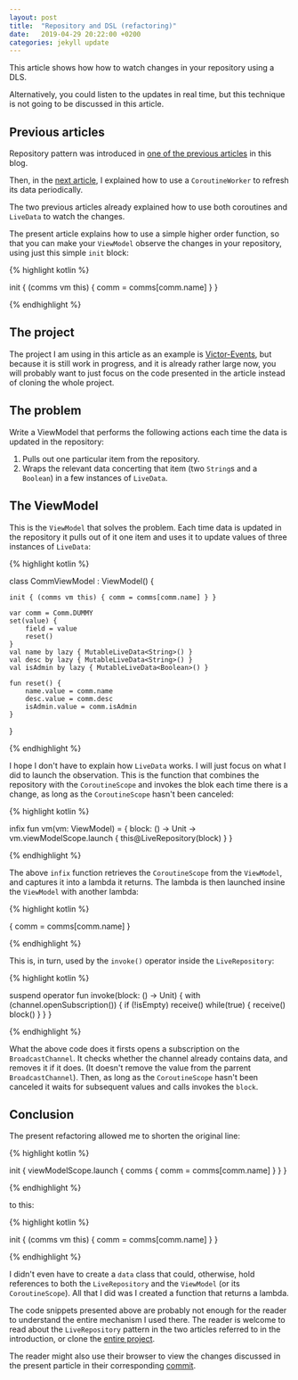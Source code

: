 ```yaml
---
layout: post
title:  "Repository and DSL (refactoring)"
date:   2019-04-29 20:22:00 +0200
categories: jekyll update
---
```


This article shows how how to watch changes in your repository using a DLS.

Alternatively, you could listen to the updates in real time, but this technique is not going to be discussed in this article.

## Previous articles

Repository pattern was introduced in [one of the previous articles][repository-article] in this blog.

Then, in the [next article][refreshing-article], I explained how to use a `CoroutineWorker` to refresh its data periodically.

The two previous articles already explained how to use both coroutines and `LiveData` to watch the changes.

The present article explains how to use a simple higher order function, so that you can make your `ViewModel` observe the changes in your repository, using just this simple `init` block:

{% highlight kotlin %}

init { (comms vm this) { comm = comms[comm.name] } }

{% endhighlight %}

## The project

The project I am using in this article as an example is [Victor-Events][victor-events], but because it is still work in progress, and it is already rather large now, you will probably want to just focus on the code presented in the article instead of cloning the whole project.

## The problem

Write a ViewModel that performs the following actions each time the data is updated in the repository:

1. Pulls out one particular item from the repository.
2. Wraps the relevant data concerting that item (two `String`s and a `Boolean`) in a few instances of `LiveData`.

## The ViewModel

This is the `ViewModel` that solves the problem. Each time data is updated in the repository it pulls out of it one item and uses it to update values of three instances of `LiveData`:

{% highlight kotlin %}

class CommViewModel : ViewModel() {

    init { (comms vm this) { comm = comms[comm.name] } }

    var comm = Comm.DUMMY
    set(value) {
        field = value
        reset()
    }
    val name by lazy { MutableLiveData<String>() }
    val desc by lazy { MutableLiveData<String>() }
    val isAdmin by lazy { MutableLiveData<Boolean>() }

    fun reset() {
        name.value = comm.name
        desc.value = comm.desc
        isAdmin.value = comm.isAdmin
    }
}

{% endhighlight %}

I hope I don't have to explain how `LiveData` works. I will just focus on what I did to launch the observation. This is the function that combines the repository with the `CoroutineScope` and invokes the blok each time there is a change, as long as the `CoroutineScope` hasn't been canceled:

{% highlight kotlin %}

infix fun vm(vm: ViewModel) = { block: () -> Unit ->
    vm.viewModelScope.launch { this@LiveRepository(block) }
}

{% endhighlight %}

The above `infix` function retrieves the `CoroutineScope` from the `ViewModel`, and captures it into a lambda it returns. The lambda is then launched insine the `ViewModel` with another lambda:

{% highlight kotlin %}

{ comm = comms[comm.name] }

{% endhighlight %}

This is, in turn, used by the `invoke()` operator inside the `LiveRepository`:

{% highlight kotlin %}

suspend operator fun invoke(block: () -> Unit) {
    with (channel.openSubscription()) {
        if (!isEmpty) receive()
        while(true) {
            receive()
            block()
        }
    }
}

{% endhighlight %}

What the above code does it firsts opens a subscription on the `BroadcastChannel`. It checks whether the channel already contains data, and removes it if it does. (It doesn't remove the value from the parrent `BroadcastChannel`). Then, as long as the `CoroutineScope` hasn't been canceled it waits for subsequent values and calls invokes the `block`.

## Conclusion

The present refactoring allowed me to shorten the original line:

{% highlight kotlin %}

init { viewModelScope.launch { comms { comm = comms[comm.name] } } }

{% endhighlight %}

to this:

{% highlight kotlin %}

init { (comms vm this) { comm = comms[comm.name] } }

{% endhighlight %}

I didn't even have to create a `data` class that could, otherwise, hold references to both the `LiveRepository` and the `ViewModel` (or its `CoroutineScope`). All that I did was I created a function that returns a lambda.

The code snippets presented above are probably not enough for the reader to understand the entire mechanism I used there. The reader is welcome to read about the `LiveRepository` pattern in the two articles referred to in the introduction, or clone the [entire project][victor-events].

The reader might also use their browser to view the changes discussed in the present particle in their corresponding [commit][commit].



[repository-article]: https://syrop.github.io/jekyll/update/2019/04/14/repository-lifecycle.html
[refreshing-article]: https://syrop.github.io/jekyll/update/2019/04/27/refreshing-your-data.html
[victor-events]: https://github.com/syrop/Victor-Events
[commit]: https://github.com/syrop/Victor-Events/commit/0343b1149a38a928b68bc1396de6d791316d2979


